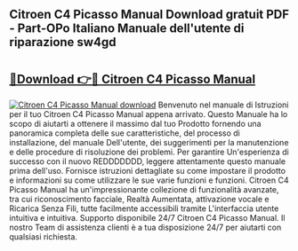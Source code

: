 ## Citroen C4 Picasso Manual Download gratuit PDF - Part-OPo Italiano Manuale dell'utente di riparazione sw4gd

# <h2><a href="http://df9zmm7.blite.top/?on=Citroen+C4+Picasso+Manual">🔗Download 👉🔴 Citroen C4 Picasso Manual</a></h2>

[![Citroen C4 Picasso Manual download](https://i.imgur.com/lujVjoI.png)](http://df9zmm7.blite.top/?on=Citroen+C4+Picasso+Manual)
Benvenuto nel manuale di Istruzioni per il tuo Citroen C4 Picasso Manual appena arrivato. Questo Manuale ha lo scopo di aiutarti a ottenere il massimo dal tuo Prodotto fornendo una panoramica completa delle sue caratteristiche, del processo di installazione, del manuale Dell'utente, dei suggerimenti per la manutenzione e delle procedure di risoluzione dei problemi. Per garantire Un'esperienza di successo con il nuovo REDDDDDDD, leggere attentamente questo manuale prima dell'uso. Fornisce istruzioni dettagliate su come impostare il prodotto e informazioni su come utilizzare le sue varie funzioni e funzioni. Citroen C4 Picasso Manual ha un'impressionante collezione di funzionalità avanzate, tra cui riconoscimento facciale, Realtà Aumentata, attivazione vocale e Ricarica Senza Fili, tutte facilmente accessibili tramite L'interfaccia utente intuitiva e intuitiva. Supporto disponibile 24/7 Citroen C4 Picasso Manual. Il nostro Team di assistenza clienti è a tua disposizione 24/7 per aiutarti con qualsiasi richiesta.
